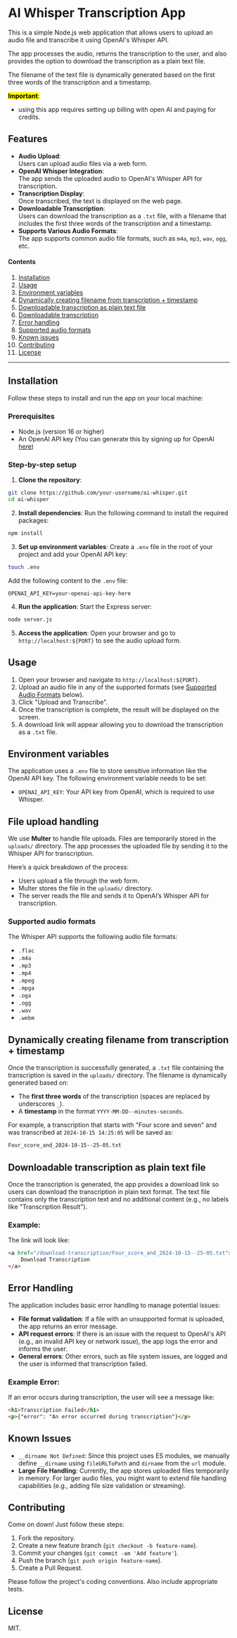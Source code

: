 # AI Whisper Transcription App

This is a simple Node.js web application that allows users to upload an audio file and transcribe it using OpenAI's Whisper API.

The app processes the audio, returns the transcription to the user, and also provides the option to download the transcription as a plain text file.

The filename of the text file is dynamically generated based on the first three words of the transcription and a timestamp.

<mark>**Important**:</mark>
- using this app requires setting up billing with open AI and paying for credits.

## Features
- **Audio Upload**:  
Users can upload audio files via a web form.
- **OpenAI Whisper Integration**:  
The app sends the uploaded audio to OpenAI's Whisper API for transcription.
- **Transcription Display**:  
Once transcribed, the text is displayed on the web page.
- **Downloadable Transcription**:  
Users can download the transcription as a `.txt` file, with a filename that includes the first three words of the transcription and a timestamp.
- **Supports Various Audio Formats**:  
The app supports common audio file formats, such as `m4a`, `mp3`, `wav`, `ogg`, etc.

#### Contents
1. [Installation](#installation "Installation")
1. [Usage](#usage "Usage")
1. [Environment variables](#environment-variables "Environment Variables")
1. [Dynamically creating filename from transcription + timestamp](#file-upload-handling "Dynamically creating filename from transcription + timestamp")
1. [Downloadable transcription as plain text file](#dynamic-transcription-filename "Downloadable transcription as plain text file")
1. [Downloadable transcription](#downloadable-transcription "Downloadable Transcription")
1. [Error handling](#error-handling "Error Handling")
1. [Supported audio formats](#supported-audio-formats "Supported Audio Formats")
1. [Known issues](#known-issues "Known Issues")
1. [Contributing](#contributing "Contributing")
1. [License](#license "License")

---

## Installation

Follow these steps to install and run the app on your local machine:

### Prerequisites

- Node.js (version 16 or higher)
- An OpenAI API key (You can generate this by signing up for OpenAI [here](https://platform.openai.com/signup))

### Step-by-step setup

1. **Clone the repository**:
```bash
git clone https://github.com/your-username/ai-whisper.git
cd ai-whisper
```

2. **Install dependencies**:
   Run the following command to install the required packages:
```bash
npm install
```

3. **Set up environment variables**:
   Create a `.env` file in the root of your project and add your OpenAI API key:
```bash
touch .env
```

   Add the following content to the `.env` file:
```env
OPENAI_API_KEY=your-openai-api-key-here
```

4. **Run the application**:
   Start the Express server:
```bash
node server.js
```

5. **Access the application**:
   Open your browser and go to `http://localhost:${PORT}` to see the audio upload form.

## Usage
1. Open your browser and navigate to `http://localhost:${PORT}`.
2. Upload an audio file in any of the supported formats (see [Supported Audio Formats](#supported-audio-formats "Supported Audio Formats") below).
3. Click "Upload and Transcribe".
4. Once the transcription is complete, the result will be displayed on the screen.
5. A download link will appear allowing you to download the transcription as a `.txt` file.

## Environment variables
The application uses a `.env` file to store sensitive information like the OpenAI API key. The following environment variable needs to be set:

- `OPENAI_API_KEY`: Your API key from OpenAI, which is required to use Whisper.

## File upload handling
We use **Multer** to handle file uploads. Files are temporarily stored in the `uploads/` directory. The app processes the uploaded file by sending it to the Whisper API for transcription.

Here’s a quick breakdown of the process:
- Users upload a file through the web form.
- Multer stores the file in the `uploads/` directory.
- The server reads the file and sends it to OpenAI’s Whisper API for transcription.

### Supported audio formats

The Whisper API supports the following audio file formats:
- `.flac`
- `.m4a`
- `.mp3`
- `.mp4`
- `.mpeg`
- `.mpga`
- `.oga`
- `.ogg`
- `.wav`
- `.webm`

## Dynamically creating filename from transcription + timestamp
Once the transcription is successfully generated, a `.txt` file containing the transcription is saved in the `uploads/` directory. The filename is dynamically generated based on:
- The **first three words** of the transcription (spaces are replaced by underscores `_`).
- A **timestamp** in the format `YYYY-MM-DD--minutes-seconds`.

For example, a transcription that starts with "Four score and seven" and was transcribed at `2024-10-15 14:25:05` will be saved as:
```bash
Four_score_and_2024-10-15--25-05.txt
```

## Downloadable transcription as plain text file
Once the transcription is generated, the app provides a download link so users can download the transcription in plain text format. The text file contains only the transcription text and no additional content (e.g., no labels like "Transcription Result").

### Example:
The link will look like:
```html
<a href="/download-transcription/Four_score_and_2024-10-15--25-05.txt">
	Download Transcription
</a>
```

## Error Handling
The application includes basic error handling to manage potential issues:
- **File format validation**: If a file with an unsupported format is uploaded, the app returns an error message.
- **API request errors**: If there is an issue with the request to OpenAI's API (e.g., an invalid API key or network issue), the app logs the error and informs the user.
- **General errors**: Other errors, such as file system issues, are logged and the user is informed that transcription failed.

### Example Error:
If an error occurs during transcription, the user will see a message like:
```html
<h1>Transcription Failed</h1>
<p>{"error": "An error occurred during transcription"}</p>
```

## Known Issues
- `__dirname Not Defined`: Since this project uses ES modules, we manually define `__dirname` using `fileURLToPath` and `dirname` from the `url` module.
- **Large File Handling**: Currently, the app stores uploaded files temporarily in memory. For larger audio files, you might want to extend file handling capabilities (e.g., adding file size validation or streaming).

## Contributing
Come on down! Just follow these steps:

1. Fork the repository.
2. Create a new feature branch (`git checkout -b feature-name`).
3. Commit your changes (`git commit -am 'Add feature'`).
4. Push the branch (`git push origin feature-name`).
5. Create a Pull Request.

Please follow the project's coding conventions. Also include appropriate tests.

## License
MIT.

